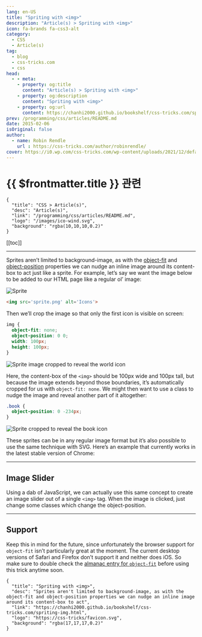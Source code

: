 ```yaml
---
lang: en-US
title: "Spriting with <img>"
description: "Article(s) > Spriting with <img>"
icon: fa-brands fa-css3-alt
category:
  - CSS
  - Article(s)
tag:
  - blog
  - css-tricks.com
  - css
head:
  - - meta:
    - property: og:title
      content: "Article(s) > Spriting with <img>"
    - property: og:description
      content: "Spriting with <img>"
    - property: og:url
      content: https://chanhi2000.github.io/bookshelf/css-tricks.com/spriting-img.html
prev: /programming/css/articles/README.md
date: 2015-02-06
isOriginal: false
author:
  - name: Robin Rendle
    url : https://css-tricks.com/author/robinrendle/
cover: https://i0.wp.com/css-tricks.com/wp-content/uploads/2021/12/default-social-css-tricks.png
---
```


# {{ $frontmatter.title }} 관련

```component VPCard
{
  "title": "CSS > Article(s)",
  "desc": "Article(s)",
  "link": "/programming/css/articles/README.md",
  "logo": "/images/ico-wind.svg",
  "background": "rgba(10,10,10,0.2)"
}
```

[[toc]]

---

<SiteInfo
  name="Spriting with <img>"
  desc="Sprites aren't limited to background-image, as with the object-fit and object-position properties we can nudge an inline image around its content-box to act"
  url="https://css-tricks.com/spriting-img"
  logo="https://css-tricks/favicon.svg"
  preview="https://i0.wp.com/css-tricks.com/wp-content/uploads/2021/12/default-social-css-tricks.png"/>

Sprites aren’t limited to background-image, as with the [<VPIcon icon="iconfont icon-css-tricks"/>object-fit](https://css-tricks.com/almanac/properties/o/object-fit/) and [<VPIcon icon="iconfont icon-css-tricks"/>object-position](https://css-tricks.com/almanac/properties/o/object-position/) properties we can nudge an inline image around its content-box to act just like a sprite. For example, let’s say we want the image below to be added to our HTML page like a regular ol’ image:

![Sprite](https://i0.wp.com/css-tricks.com/wp-content/uploads/2015/02/sprite.png?ssl=1)

```html
<img src='sprite.png' alt='Icons'> 
```

Then we’ll crop the image so that only the first icon is visible on screen:

```css
img {
  object-fit: none;
  object-position: 0 0;
  width: 100px;
  height: 100px;
}
```

![Sprite image cropped to reveal the world icon](https://i0.wp.com/css-tricks.com/wp-content/uploads/2015/02/single-image.png?ssl=1)

Here, the content-box of the `<img>` should be 100px wide and 100px tall, but because the image extends beyond those boundaries, it’s automatically cropped for us with `object-fit: none`. We might then want to use a class to nudge the image and reveal another part of it altogether:

```css
.book {
  object-position: 0 -234px;
}
```

![Sprite cropped to reveal the book icon](https://i0.wp.com/css-tricks.com/wp-content/uploads/2015/02/book.png?ssl=1)

These sprites can be in any regular image format but it’s also possible to use the same technique with SVG. Here’s an example that currently works in the latest stable version of Chrome:

<CodePen
  user="robinrendle"
  slug-hash="jEGbpa"
  title="Sprites with object-position"
  :default-tab="['css','result']"
  :theme="$isDarkmode ? 'dark': 'light'"/>

---

## Image Slider

Using a dab of JavaScript, we can actually use this same concept to create an image slider out of a single `<img>` tag. When the image is clicked, just change some classes which change the object-position.

<CodePen
  user="robinrendle"
  slug-hash="RNLdNd"
  title="SVG sprite with object-position"
  :default-tab="['css','result']"
  :theme="$isDarkmode ? 'dark': 'light'"/>

---

## Support

Keep this in mind for the future, since unfortunately the browser support for `object-fit` isn’t particularly great at the moment. The current desktop versions of Safari and Firefox don’t support it and neither does iOS. So make sure to double check the [<VPIcon icon="fas fa-globe"/>almanac entry for `object-fit`](https://css-tricks.com/almanac/properties/o/object-fit/) before using this trick anytime soon.

<!-- TODO: add ARTICLE CARD -->
```component VPCard
{
  "title": "Spriting with <img>",
  "desc": "Sprites aren't limited to background-image, as with the object-fit and object-position properties we can nudge an inline image around its content-box to act",
  "link": "https://chanhi2000.github.io/bookshelf/css-tricks.com/spriting-img.html",
  "logo": "https://css-tricks/favicon.svg",
  "background": "rgba(17,17,17,0.2)"
}
```
